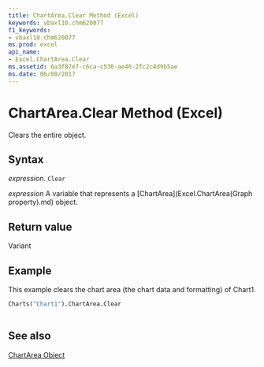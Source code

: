 ```yaml
---
title: ChartArea.Clear Method (Excel)
keywords: vbaxl10.chm620077
f1_keywords:
- vbaxl10.chm620077
ms.prod: excel
api_name:
- Excel.ChartArea.Clear
ms.assetid: 6a3f87e7-c6ca-c530-ae46-2fc2c4d9b5ae
ms.date: 06/08/2017
---
```



# ChartArea.Clear Method (Excel)

Clears the entire object.


## Syntax

 _expression_. `Clear`

 _expression_ A variable that represents a [ChartArea](Excel.ChartArea(Graph property).md) object.


## Return value

Variant


## Example

This example clears the chart area (the chart data and formatting) of Chart1.


```vb
Charts("Chart1").ChartArea.Clear 
 

```


## See also


[ChartArea Object](Excel.ChartArea(object).md)

